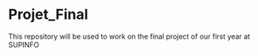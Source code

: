 # Projet_Final
This repository will be used to work on the final project of our first year at SUPINFO

